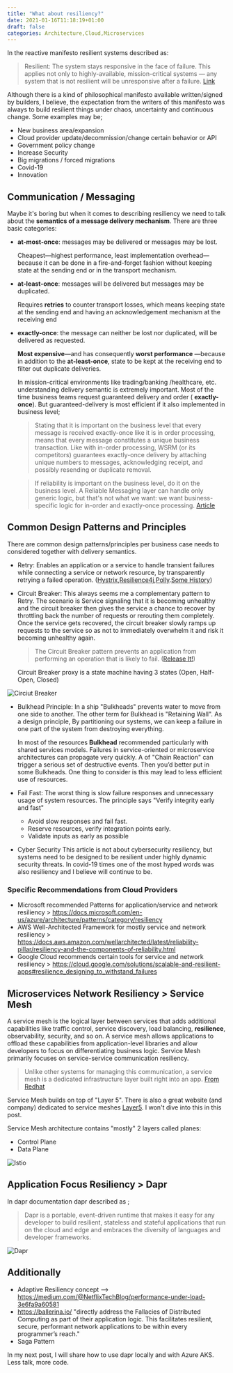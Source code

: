 ```yaml
---
title: "What about resiliency?"
date: 2021-01-16T11:18:19+01:00
draft: false
categories: Architecture,Cloud,Microservices
---
```

In the reactive manifesto resilient systems described as: 

> Resilient: The system stays responsive in the face of failure. This applies not only to highly-available, mission-critical systems — any system that is not resilient will be unresponsive after a failure. [Link][1]

Although there is a kind of philosophical manifesto available written/signed by builders, I believe, the expectation from the writers of this manifesto was always to build resilient things under chaos, uncertainty and continuous change. Some examples may be; 

- New business area/expansion
- Cloud provider update/decommission/change certain behavior or API
- Government policy change
- Increase Security
- Big migrations / forced migrations
- Covid-19
- Innovation

## Communication / Messaging 

Maybe it's boring but when it comes to describing resiliency we need to talk about the **semantics of a message delivery mechanism**. There are three basic categories:

- **at-most-once**: messages may be delivered or messages may be lost.
    
    Cheapest—highest performance, least implementation overhead—because it can be done in a fire-and-forget fashion without keeping state at the sending end or in the transport mechanism.


- **at-least-once**: messages will be delivered but messages may be duplicated.

    Requires **retries** to counter transport losses, which means keeping state at the sending end and having an acknowledgement mechanism at the receiving end


- **exactly-once**: the message can neither be lost nor duplicated, will be delivered as requested. 

    **Most expensive**—and has consequently **worst performance** —because in addition to the **at-least-once**, state to be kept at the receiving end to filter out duplicate deliveries.
    
    In mission-critical environments like trading/banking /healthcare, etc. understanding delivery semantic is extremely important. Most of the time business teams request guaranteed delivery and order ( **exactly-once**). But guaranteed-delivery is most efficient if it also implemented in business level;

    > Stating that it is important on the business level that every message is received exactly-once like it is in order processing, means that every message constitutes a unique business transaction. Like with in-order processing, WSRM (or its competitors) guarantees exactly-once delivery by attaching unique numbers to messages, acknowledging receipt, and possibly resending or duplicate removal.

    > If reliability is important on the business level, do it on the business level. A Reliable Messaging layer can handle only generic logic, but that's not what we want: we want business-specific logic for in-order and exactly-once processing. [Article][2]


## Common Design Patterns and Principles

There are common design patterns/principles per business case needs to considered together with delivery semantics.

- Retry: Enables an application or a service to handle transient failures while connecting a service or network resource, by transparently retrying a failed operation. ([Hystrix][4],[Resilience4j][3],[Polly][7].[Some History][5])
- Circuit Breaker: This always seems me a complementary pattern to Retry. The scenario is Service signaling that it is becoming unhealthy and the circuit breaker then gives the service a chance to recover by throttling back the number of requests or rerouting them completely. Once the service gets recovered, the circuit breaker slowly ramps up requests to the service so as not to immediately overwhelm it and risk it becoming unhealthy again.
    
    > The Circuit Breaker pattern prevents an application from performing an operation that is likely to fail. ([Release It!][6]) 

  Circuit Breaker proxy is a state machine having 3 states (Open, Half-Open, Closed)

![Circiut Breaker](../../cirbreaker.png)


- Bulkhead Principle: In a ship "Bulkheads" prevents water to move from one side to another. The other term for Bulkhead is "Retaining Wall". As a design principle, By partitioning our systems, we can keep a failure in one part of the system from destroying everything. 

    In most of the resources **Bulkhead** recommended particularly with shared services models. Failures in service-oriented or microservice architectures can propagate very quickly. A of "Chain Reaction" can trigger a serious set of destructive events. Then you’d better put in some Bulkheads. One thing to consider is this may lead to less efficient use of resources. 

- Fail Fast: The worst thing is slow failure responses and unnecessary usage of system resources. The principle says "Verify integrity early and fast"
    - Avoid slow responses and fail fast.
    - Reserve resources, verify integration points early.
    - Validate inputs as early as possible

- Cyber Security This article is not about cybersecurity resiliency, but systems need to be designed to be resilient under highly dynamic security threats. In covid-19 times one of the most hyped words was also resiliency and I believe will continue to be.

### Specific Recommendations from Cloud Providers
- Microsoft recommended Patterns for application/service and network resiliency > https://docs.microsoft.com/en-us/azure/architecture/patterns/category/resiliency   
- AWS Well-Architected Framework for mostly service and network resiliency > https://docs.aws.amazon.com/wellarchitected/latest/reliability-pillar/resiliency-and-the-components-of-reliability.html
- Google Cloud recommends certain tools for service and network resiliency > https://cloud.google.com/solutions/scalable-and-resilient-apps#resilience_designing_to_withstand_failures



## Microservices Network Resiliency > Service Mesh

A service mesh is the logical layer between services that adds additional capabilities like traffic control, service discovery, load balancing, **resilience**, observability, security, and so on. A service mesh allows applications to offload these capabilities from application-level libraries and allow developers to focus on differentiating business logic. Service Mesh primarily focuses on service-service communication resiliency.  

> Unlike other systems for managing this communication, a service mesh is a dedicated infrastructure layer built right into an app. [From Redhat][8]

Service Mesh builds on top of "Layer 5". There is also a great website (and company) dedicated to service meshes [Layer5][9]. I won't dive into this in this post. 

Service Mesh architecture contains "mostly" 2 layers called planes:
- Control Plane
- Data Plane

![Istio](../../istio.png "Istio Architecture")


## Application Focus Resiliency > Dapr
In dapr documentation dapr described as ;

> Dapr is a portable, event-driven runtime that makes it easy for any developer to build resilient, stateless and stateful applications that run on the cloud and edge and embraces the diversity of languages and developer frameworks.

![Dapr](../../dapr.png "Dapr Architecture")


## Additionally

- Adaptive Resiliency concept --> https://medium.com/@NetflixTechBlog/performance-under-load-3e6fa9a60581
- https://ballerina.io/ "directly address the Fallacies of Distributed Computing as part of their application logic. This facilitates resilient, secure, performant network applications to be within every programmer’s reach."
- Saga Pattern


In my next post, I will share how to use dapr locally and with Azure AKS. Less talk, more code.


[1]: https://www.reactivemanifesto.org/ "Reactive Manifesto"
[2]: https://www.infoq.com/articles/no-reliable-messaging/ "Nobody Needs Reliable Messaging"
[3]: https://github.com/resilience4j/resilience4j "Resilience4j"
[4]: https://github.com/Netflix/Hystrix "Hystrix"
[5]: https://docs.microsoft.com/en-us/aspnet/aspnet/overview/developing-apps-with-windows-azure/building-real-world-cloud-apps-with-windows-azure/transient-fault-handling "Transient Fault Application Block"
[6]: https://pragprog.com/titles/mnee2/release-it-second-edition/ "Release It!"
[7]: https://github.com/App-vNext/Polly "Polly"
[8]: https://www.redhat.com/en/topics/microservices/what-is-a-service-mesh "Redhat Service Mesh"
[9]: https://layer5.io/landscape "Layer 5"

